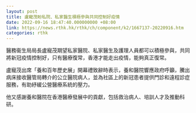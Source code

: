```yaml
---
layout: post
title: 盧寵茂盼私院、私家醫生積極參與共同控制好疫情
date: 2022-09-16 18:47:40.000000000 +08:00
link: https://news.rthk.hk/rthk/ch/component/k2/1667137-20220916.htm
categories: rthk
---
```


醫務衞生局局長盧寵茂期望私家醫院、私家醫生及護理人員都可以積極參與，共同將新冠疫情控制好，只有醫療復常，香港才能走出疫情，能夠真正復常。

盧寵茂出席「養和百年歷史展」開幕禮致辭時表示，養和醫院響應政府呼籲，騰出病床接收醫管局轉介的公立醫院病人，並為社區上的新冠患者提供門診和遠程診症服務，有助紓緩公營醫療系統的壓力。

他又感謝養和醫院在香港醫療發展中的貢獻，包括救治病人、培訓人才及推動科研。
